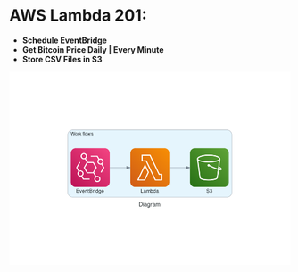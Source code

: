 # AWS Lambda 201: 
* **Schedule EventBridge** 
* **Get Bitcoin Price Daily | Every Minute**
* **Store CSV Files in S3**

![png](images/diagram.png)



 
